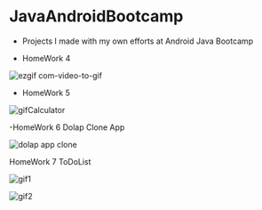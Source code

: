 # JavaAndroidBootcamp

- Projects I made with my own efforts at Android Java Bootcamp

- HomeWork 4

![ezgif com-video-to-gif](https://github.com/mesutgdk/JavaAndroidBootcamp/assets/112901255/1d45b4de-994e-4a60-bf19-8b92e8b963da)

- HomeWork 5

![gifCalculator](https://github.com/mesutgdk/JavaAndroidBootcamp/assets/112901255/627746f7-d75e-4e03-910c-88d0362acdfa)


-HomeWork 6 Dolap Clone App


![dolap app clone](https://github.com/mesutgdk/JavaAndroidBootcamp/assets/112901255/98c7df81-31fb-42e5-94e0-05bf9e3ebd19)

HomeWork 7 ToDoList


![gif1](https://github.com/mesutgdk/JavaAndroidBootcamp/assets/112901255/39b56137-c4d6-48ee-a424-8fda9e4fd651)


![gif2](https://github.com/mesutgdk/JavaAndroidBootcamp/assets/112901255/258cc0d4-7137-4b4d-927f-f796ee38f1c0)


